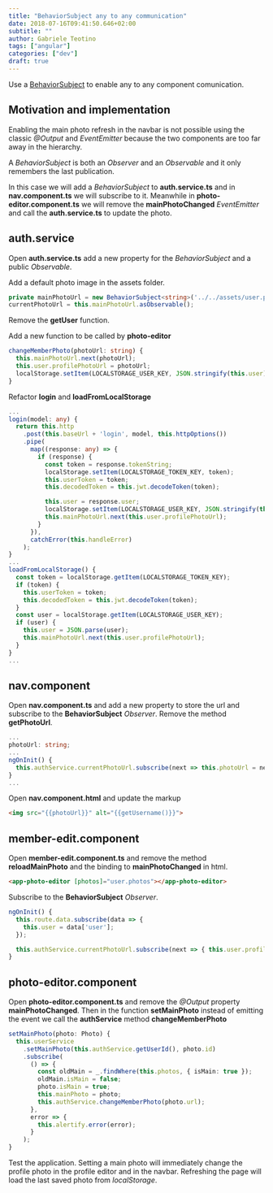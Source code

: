 ```yaml
---
title: "BehaviorSubject any to any communication"
date: 2018-07-16T09:41:50.646+02:00
subtitle: ""
author: Gabriele Teotino
tags: ["angular"]
categories: ["dev"]
draft: true
---
```


Use a [BehaviorSubject](http://reactivex.io/rxjs/manual/overview.html#behaviorsubject) to enable any to any component comunication.

<!--more-->

## Motivation and implementation

Enabling the main photo refresh in the navbar is not possible using the classic *@Output* and *EventEmitter* because the two components are too far away in the hierarchy.

A *BehaviorSubject* is both an *Observer* and an *Observable* and it only remembers the last publication.

In this case we will add a *BehaviorSubject* to **auth.service.ts** and in **nav.component.ts** we will subscribe to it.
Meanwhile in **photo-editor.component.ts** we will remove the **mainPhotoChanged** *EventEmitter* and call the **auth.service.ts** to update the photo.

## auth.service

Open **auth.service.ts** add a new property for the *BehaviorSubject* and a public *Observable*.

Add a default photo image in the assets folder.

```typescript
private mainPhotoUrl = new BehaviorSubject<string>('../../assets/user.png');
currentPhotoUrl = this.mainPhotoUrl.asObservable();
```

Remove the **getUser** function.

Add a new function to be called by **photo-editor**

```typescript
changeMemberPhoto(photoUrl: string) {
  this.mainPhotoUrl.next(photoUrl);
  this.user.profilePhotoUrl = photoUrl;
  localStorage.setItem(LOCALSTORAGE_USER_KEY, JSON.stringify(this.user));
}
```

Refactor **login** and **loadFromLocalStorage**

```typescript
...
login(model: any) {
  return this.http
    .post(this.baseUrl + 'login', model, this.httpOptions())
    .pipe(
      map((response: any) => {
        if (response) {
          const token = response.tokenString;
          localStorage.setItem(LOCALSTORAGE_TOKEN_KEY, token);
          this.userToken = token;
          this.decodedToken = this.jwt.decodeToken(token);

          this.user = response.user;
          localStorage.setItem(LOCALSTORAGE_USER_KEY, JSON.stringify(this.user));
          this.mainPhotoUrl.next(this.user.profilePhotoUrl);
        }
      }),
      catchError(this.handleError)
    );
}
...
loadFromLocalStorage() {
  const token = localStorage.getItem(LOCALSTORAGE_TOKEN_KEY);
  if (token) {
    this.userToken = token;
    this.decodedToken = this.jwt.decodeToken(token);
  }
  const user = localStorage.getItem(LOCALSTORAGE_USER_KEY);
  if (user) {
    this.user = JSON.parse(user);
    this.mainPhotoUrl.next(this.user.profilePhotoUrl);
  }
}
...
```

## nav.component

Open **nav.component.ts** and add a new property to store the url and subscribe to the **BehaviorSubject** *Observer*. Remove the method **getPhotoUrl**.

```typescript
...
photoUrl: string;
...
ngOnInit() {
  this.authService.currentPhotoUrl.subscribe(next => this.photoUrl = next);
}
...
```

Open **nav.component.html** and update the markup

```html
<img src="{{photoUrl}}" alt="{{getUsername()}}">
```

## member-edit.component

Open **member-edit.component.ts** and remove the method **reloadMainPhoto** and the binding to **mainPhotoChanged** in html.

```html
<app-photo-editor [photos]="user.photos"></app-photo-editor>
```

Subscribe to the **BehaviorSubject** *Observer*.

```typescript
ngOnInit() {
  this.route.data.subscribe(data => {
    this.user = data['user'];
  });

  this.authService.currentPhotoUrl.subscribe(next => { this.user.profilePhotoUrl = next; });
}
```

## photo-editor.component

Open **photo-editor.component.ts** and remove the *@Output* property **mainPhotoChanged**. Then in the function **setMainPhoto** instead of emitting the event we call the **authService** method **changeMemberPhoto**

```typescript
setMainPhoto(photo: Photo) {
  this.userService
    .setMainPhoto(this.authService.getUserId(), photo.id)
    .subscribe(
      () => {
        const oldMain = _.findWhere(this.photos, { isMain: true });
        oldMain.isMain = false;
        photo.isMain = true;
        this.mainPhoto = photo;
        this.authService.changeMemberPhoto(photo.url);
      },
      error => {
        this.alertify.error(error);
      }
    );
}
```

Test the application. Setting a main photo will immediately change the profile photo in the profile editor and in the navbar. Refreshing the page will load the last saved photo from *localStorage*.
